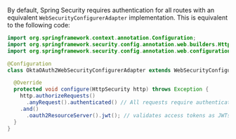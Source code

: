 By default, Spring Security requires authentication for all routes with an equivalent `WebSecurityConfigurerAdapter` implementation. This is equivalent to the following code:

```java
import org.springframework.context.annotation.Configuration;
import org.springframework.security.config.annotation.web.builders.HttpSecurity;
import org.springframework.security.config.annotation.web.configuration.WebSecurityConfigurerAdapter;

@Configuration
class OktaOAuth2WebSecurityConfigurerAdapter extends WebSecurityConfigurerAdapter {

  @Override
  protected void configure(HttpSecurity http) throws Exception {
    http.authorizeRequests()
      .anyRequest().authenticated() // All requests require authentication
    .and()
      .oauth2ResourceServer().jwt(); // validates access tokens as JWTs
  }
}
```

